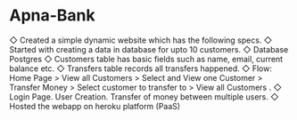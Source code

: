 # Apna-Bank

◇ Created a simple dynamic website which has the following specs.
◇ Started with creating a data in database for upto 10
customers. 
◇ Database Postgres
◇ Customers table has basic fields such as name, email,
current balance etc. 
◇ Transfers table records all transfers
happened.
◇ Flow: Home Page > View all Customers > Select and View one
Customer > Transfer Money > Select customer to transfer to >
View all Customers .
◇ Login Page. User Creation. Transfer of money
between multiple users.
◇ Hosted the webapp on heroku platform (PaaS)
